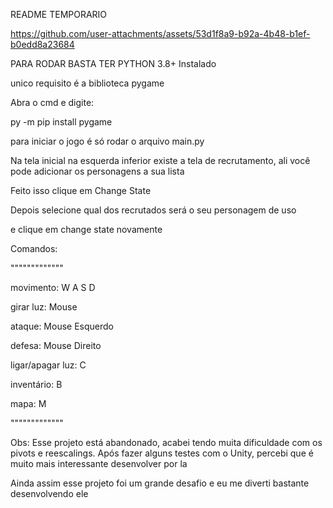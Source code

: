 README TEMPORARIO

https://github.com/user-attachments/assets/53d1f8a9-b92a-4b48-b1ef-b0edd8a23684

PARA RODAR BASTA TER PYTHON 3.8+ Instalado

unico requisito é a biblioteca pygame

Abra o cmd e digite:

py -m pip install pygame

para iniciar o jogo é só rodar o arquivo main.py

Na tela inicial na esquerda inferior existe a tela de recrutamento, ali você pode adicionar os personagens a sua lista

Feito isso clique em Change State

Depois selecione qual dos recrutados será o seu personagem de uso

e clique em change state novamente

Comandos:

"""""""""""""

movimento: W A S D

girar luz: Mouse

ataque: Mouse Esquerdo

defesa: Mouse Direito

ligar/apagar luz: C

inventário: B

mapa: M

"""""""""""""

Obs: Esse projeto está abandonado, acabei tendo muita dificuldade com os pivots e reescalings.
Após fazer alguns testes com o Unity, percebi que é muito mais interessante desenvolver por la

Ainda assim esse projeto foi um grande desafio e eu me diverti bastante desenvolvendo ele
